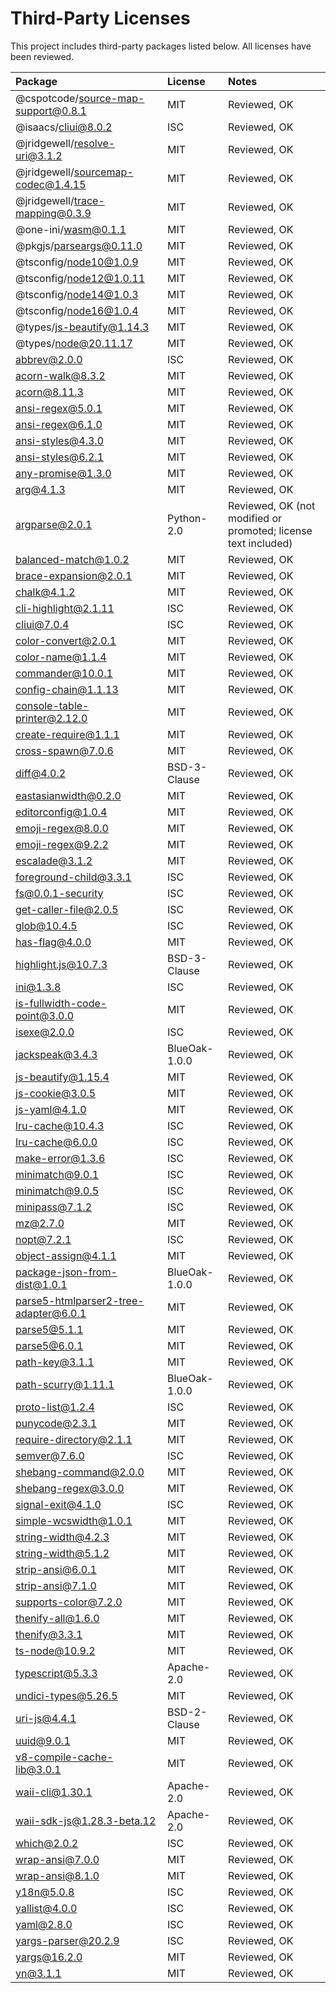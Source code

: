 # Third-Party Licenses

This project includes third-party packages listed below. All licenses have been reviewed.

| Package | License | Notes |
|:--------|:--------|:------|
| @cspotcode/source-map-support@0.8.1 | MIT | Reviewed, OK |
| @isaacs/cliui@8.0.2 | ISC | Reviewed, OK |
| @jridgewell/resolve-uri@3.1.2 | MIT | Reviewed, OK |
| @jridgewell/sourcemap-codec@1.4.15 | MIT | Reviewed, OK |
| @jridgewell/trace-mapping@0.3.9 | MIT | Reviewed, OK |
| @one-ini/wasm@0.1.1 | MIT | Reviewed, OK |
| @pkgjs/parseargs@0.11.0 | MIT | Reviewed, OK |
| @tsconfig/node10@1.0.9 | MIT | Reviewed, OK |
| @tsconfig/node12@1.0.11 | MIT | Reviewed, OK |
| @tsconfig/node14@1.0.3 | MIT | Reviewed, OK |
| @tsconfig/node16@1.0.4 | MIT | Reviewed, OK |
| @types/js-beautify@1.14.3 | MIT | Reviewed, OK |
| @types/node@20.11.17 | MIT | Reviewed, OK |
| abbrev@2.0.0 | ISC | Reviewed, OK |
| acorn-walk@8.3.2 | MIT | Reviewed, OK |
| acorn@8.11.3 | MIT | Reviewed, OK |
| ansi-regex@5.0.1 | MIT | Reviewed, OK |
| ansi-regex@6.1.0 | MIT | Reviewed, OK |
| ansi-styles@4.3.0 | MIT | Reviewed, OK |
| ansi-styles@6.2.1 | MIT | Reviewed, OK |
| any-promise@1.3.0 | MIT | Reviewed, OK |
| arg@4.1.3 | MIT | Reviewed, OK |
| argparse@2.0.1 | Python-2.0 | Reviewed, OK (not modified or promoted; license text included) |
| balanced-match@1.0.2 | MIT | Reviewed, OK |
| brace-expansion@2.0.1 | MIT | Reviewed, OK |
| chalk@4.1.2 | MIT | Reviewed, OK |
| cli-highlight@2.1.11 | ISC | Reviewed, OK |
| cliui@7.0.4 | ISC | Reviewed, OK |
| color-convert@2.0.1 | MIT | Reviewed, OK |
| color-name@1.1.4 | MIT | Reviewed, OK |
| commander@10.0.1 | MIT | Reviewed, OK |
| config-chain@1.1.13 | MIT | Reviewed, OK |
| console-table-printer@2.12.0 | MIT | Reviewed, OK |
| create-require@1.1.1 | MIT | Reviewed, OK |
| cross-spawn@7.0.6 | MIT | Reviewed, OK |
| diff@4.0.2 | BSD-3-Clause | Reviewed, OK |
| eastasianwidth@0.2.0 | MIT | Reviewed, OK |
| editorconfig@1.0.4 | MIT | Reviewed, OK |
| emoji-regex@8.0.0 | MIT | Reviewed, OK |
| emoji-regex@9.2.2 | MIT | Reviewed, OK |
| escalade@3.1.2 | MIT | Reviewed, OK |
| foreground-child@3.3.1 | ISC | Reviewed, OK |
| fs@0.0.1-security | ISC | Reviewed, OK |
| get-caller-file@2.0.5 | ISC | Reviewed, OK |
| glob@10.4.5 | ISC | Reviewed, OK |
| has-flag@4.0.0 | MIT | Reviewed, OK |
| highlight.js@10.7.3 | BSD-3-Clause | Reviewed, OK |
| ini@1.3.8 | ISC | Reviewed, OK |
| is-fullwidth-code-point@3.0.0 | MIT | Reviewed, OK |
| isexe@2.0.0 | ISC | Reviewed, OK |
| jackspeak@3.4.3 | BlueOak-1.0.0 | Reviewed, OK |
| js-beautify@1.15.4 | MIT | Reviewed, OK |
| js-cookie@3.0.5 | MIT | Reviewed, OK |
| js-yaml@4.1.0 | MIT | Reviewed, OK |
| lru-cache@10.4.3 | ISC | Reviewed, OK |
| lru-cache@6.0.0 | ISC | Reviewed, OK |
| make-error@1.3.6 | ISC | Reviewed, OK |
| minimatch@9.0.1 | ISC | Reviewed, OK |
| minimatch@9.0.5 | ISC | Reviewed, OK |
| minipass@7.1.2 | ISC | Reviewed, OK |
| mz@2.7.0 | MIT | Reviewed, OK |
| nopt@7.2.1 | ISC | Reviewed, OK |
| object-assign@4.1.1 | MIT | Reviewed, OK |
| package-json-from-dist@1.0.1 | BlueOak-1.0.0 | Reviewed, OK |
| parse5-htmlparser2-tree-adapter@6.0.1 | MIT | Reviewed, OK |
| parse5@5.1.1 | MIT | Reviewed, OK |
| parse5@6.0.1 | MIT | Reviewed, OK |
| path-key@3.1.1 | MIT | Reviewed, OK |
| path-scurry@1.11.1 | BlueOak-1.0.0 | Reviewed, OK |
| proto-list@1.2.4 | ISC | Reviewed, OK |
| punycode@2.3.1 | MIT | Reviewed, OK |
| require-directory@2.1.1 | MIT | Reviewed, OK |
| semver@7.6.0 | ISC | Reviewed, OK |
| shebang-command@2.0.0 | MIT | Reviewed, OK |
| shebang-regex@3.0.0 | MIT | Reviewed, OK |
| signal-exit@4.1.0 | ISC | Reviewed, OK |
| simple-wcswidth@1.0.1 | MIT | Reviewed, OK |
| string-width@4.2.3 | MIT | Reviewed, OK |
| string-width@5.1.2 | MIT | Reviewed, OK |
| strip-ansi@6.0.1 | MIT | Reviewed, OK |
| strip-ansi@7.1.0 | MIT | Reviewed, OK |
| supports-color@7.2.0 | MIT | Reviewed, OK |
| thenify-all@1.6.0 | MIT | Reviewed, OK |
| thenify@3.3.1 | MIT | Reviewed, OK |
| ts-node@10.9.2 | MIT | Reviewed, OK |
| typescript@5.3.3 | Apache-2.0 | Reviewed, OK |
| undici-types@5.26.5 | MIT | Reviewed, OK |
| uri-js@4.4.1 | BSD-2-Clause | Reviewed, OK |
| uuid@9.0.1 | MIT | Reviewed, OK |
| v8-compile-cache-lib@3.0.1 | MIT | Reviewed, OK |
| waii-cli@1.30.1 | Apache-2.0 | Reviewed, OK |
| waii-sdk-js@1.28.3-beta.12 | Apache-2.0 | Reviewed, OK |
| which@2.0.2 | ISC | Reviewed, OK |
| wrap-ansi@7.0.0 | MIT | Reviewed, OK |
| wrap-ansi@8.1.0 | MIT | Reviewed, OK |
| y18n@5.0.8 | ISC | Reviewed, OK |
| yallist@4.0.0 | ISC | Reviewed, OK |
| yaml@2.8.0 | ISC | Reviewed, OK |
| yargs-parser@20.2.9 | ISC | Reviewed, OK |
| yargs@16.2.0 | MIT | Reviewed, OK |
| yn@3.1.1 | MIT | Reviewed, OK |
